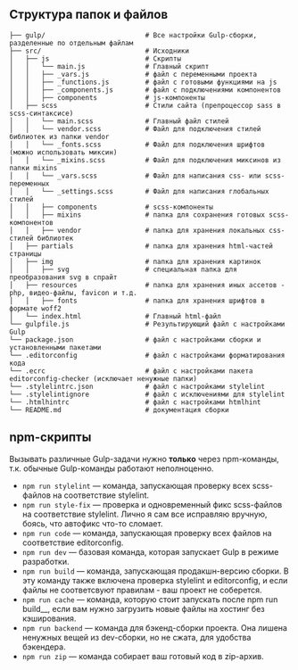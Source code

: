 ## Структура папок и файлов

```
├── gulp/                         # Все настройки Gulp-сборки, разделенные по отдельным файлам
├── src/                          # Исходники
│   ├── js                        # Скрипты
│   │   └── main.js               # Главный скрипт
│   │   ├── _vars.js              # файл с переменными проекта
│   │   ├── _functions.js         # файл с готовыми функциями на js
│   │   ├── _components.js        # файл с подключениями компонентов
│   │   ├── components            # js-компоненты
│   ├── scss                      # Стили сайта (препроцессор sass в scss-синтаксисе)
│   │   └── main.scss             # Главный файл стилей
│   │   └── vendor.scss           # Файл для подключения стилей библиотек из папки vendor
│   │   └── _fonts.scss           # Файл для подключения шрифтов (можно использовать миксин)
│   │   └── _mixins.scss          # Файл для подключения миксинов из папки mixins
│   │   └── _vars.scss            # Файл для написания css- или scss-переменных
│   │   └── _settings.scss        # Файл для написания глобальных стилей
│   │   ├── components            # scss-компоненты
│   │   ├── mixins                # папка для сохранения готовых scss-компонентов
│   │   ├── vendor                # папка для хранения локальных css-стилей библиотек
│   ├── partials                  # папка для хранения html-частей страницы
│   ├── img                       # папка для хранения картинок
│   │   ├── svg                   # специальная папка для преобразования svg в спрайт
│   ├── resources                 # папка для хранения иных ассетов - php, видео-файлы, favicon и т.д.
│   │   ├── fonts                 # папка для хранения шрифтов в формате woff2
│   └── index.html                # Главный html-файл
└── gulpfile.js                   # Результирующий файл с настройками Gulp
└── package.json                  # файл с настройками сборки и установленными пакетами
└── .editorconfig                 # файл с настройками форматирования кода
└── .ecrc                         # файл с настройками пакета editorconfig-checker (исключает ненужные папки)
└── .stylelintrc.json             # файл с настройками stylelint
└── .stylelintignore              # файл с исключениями для stylelint
└── .htmlhintrc                   # файл с настройками htmlhint
└── README.md                     # документация сборки
```


## npm-скрипты

Вызывать различные Gulp-задачи нужно __только__ через npm-команды, т.к. обычные Gulp-команды работают неполноценно.

* `npm run stylelint` — команда, запускающая проверку всех scss-файлов на соответствие stylelint.
* `npm run style-fix` — проверка и одновременный фикс scss-файлов на соответствие stylelint. Лично я сам все исправляю вручную, боясь, что автофикс что-то сломает.
* `npm run code` — команда, запускающая проверку всех файлов на соответствие editorconfig.
* `npm run dev` — базовая команда, которая запускает Gulp в режиме разработки.
* `npm run build` — команда, запускающая продакшн-версию сборки. В эту команду также включена проверка stylelint и editorconfig, и если файлы не соответсвуют правилам - ваш проект не соберется.
* `npm run cache` — команда, которую стоит запускать после npm run build__, если вам нужно загрузить новые файлы на хостинг без кэширования.
* `npm run backend` — команда для бэкенд-сборки проекта. Она лишена ненужных вещей из dev-сборки, но не сжата, для удобства бэкендера.
* `npm run zip` — команда собирает ваш готовый код в zip-архив.

